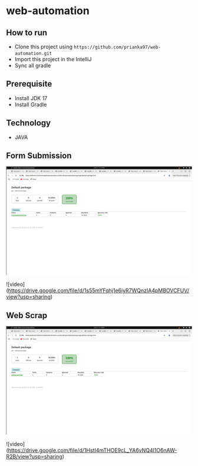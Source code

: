 # web-automation

## How to run
- Clone this project using `https://github.com/prianka97/web-automation.git`
- Import this project in the IntelliJ
- Sync all gradle

## Prerequisite
- Install JDK 17
- Install Gradle

## Technology 
- JAVA

## Form Submission
![form-submission-report](images/formsubmission.png)


![video] (https://drive.google.com/file/d/1s55mYFqhj1e6iyR7WQnzIA4pMBOVCFUV/view?usp=sharing)


## Web Scrap 
![web-scrap-report](images/webscrap.png)

![video] (https://drive.google.com/file/d/1HstI4mTHOE9cL_YA6vNQ4l1O6nAW-R2B/view?usp=sharing)

